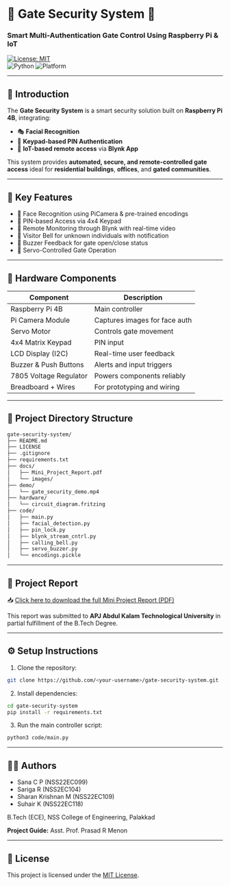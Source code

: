 # 🚪 Gate Security System 🔐  
### Smart Multi-Authentication Gate Control Using Raspberry Pi & IoT

[![License: MIT](https://img.shields.io/badge/License-MIT-blue.svg)](LICENSE)  
![Python](https://img.shields.io/badge/Python-3.x-blue.svg) ![Platform](https://img.shields.io/badge/Platform-Raspberry%20Pi-red.svg)

---

## 📌 Introduction

The **Gate Security System** is a smart security solution built on **Raspberry Pi 4B**, integrating:
- 🎭 **Facial Recognition**  
- 🔢 **Keypad-based PIN Authentication**  
- 📱 **IoT-based remote access** via **Blynk App**  

This system provides **automated, secure, and remote-controlled gate access** ideal for **residential buildings**, **offices**, and **gated communities**.

---

## 🎯 Key Features

- 👤 Face Recognition using PiCamera & pre-trained encodings
- 🔐 PIN-based Access via 4x4 Keypad
- 📲 Remote Monitoring through Blynk with real-time video
- 🔔 Visitor Bell for unknown individuals with notification
- 🚨 Buzzer Feedback for gate open/close status
- 🔄 Servo-Controlled Gate Operation

---

## 🧰 Hardware Components

| Component               | Description                      |
|------------------------|----------------------------------|
| Raspberry Pi 4B        | Main controller                  |
| Pi Camera Module       | Captures images for face auth    |
| Servo Motor            | Controls gate movement           |
| 4x4 Matrix Keypad      | PIN input                        |
| LCD Display (I2C)      | Real-time user feedback          |
| Buzzer & Push Buttons  | Alerts and input triggers        |
| 7805 Voltage Regulator | Powers components reliably       |
| Breadboard + Wires     | For prototyping and wiring       |

---

## 📁 Project Directory Structure

```bash
gate-security-system/
├── README.md
├── LICENSE
├── .gitignore
├── requirements.txt
├── docs/
│   ├── Mini_Project_Report.pdf
│   └── images/
├── demo/
│   └── gate_security_demo.mp4
├── hardware/
│   └── circuit_diagram.fritzing
├── code/
│   ├── main.py
│   ├── facial_detection.py
│   ├── pin_lock.py
│   ├── blynk_stream_cntrl.py
│   ├── calling_bell.py
│   ├── servo_buzzer.py
│   └── encodings.pickle
```

---

## 📄 Project Report

📥 [Click here to download the full Mini Project Report (PDF)](1.docs/mini_project_report.md)

This report was submitted to **APJ Abdul Kalam Technological University** in partial fulfillment of the B.Tech Degree.

---

## ⚙️ Setup Instructions

1. Clone the repository:
```bash
git clone https://github.com/<your-username>/gate-security-system.git
```

2. Install dependencies:
```bash
cd gate-security-system
pip install -r requirements.txt
```

3. Run the main controller script:
```bash
python3 code/main.py
```

---

## 👨‍🎓 Authors

- Sana C P (NSS22EC099)
- Sariga R (NSS2EC104)
- Sharan Krishnan M (NSS22EC109)
- Suhair K (NSS22EC118)

B.Tech (ECE), NSS College of Engineering, Palakkad

**Project Guide:** Asst. Prof. Prasad R Menon

---

## 🪪 License

This project is licensed under the [MIT License](LICENSE).
